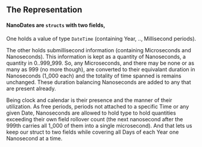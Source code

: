 ## The Representation

#### NanoDates are `structs` with two fields,

One holds a value of type `DateTime` (containing Year, .., Millisecond periods).

The other holds submillisecond information (containing Microseconds and Nanoseconds). This information is kept as a quantity of Nanoseconds, a quantity in 0..999_999. So, any Microseconds, and there may be none or as many as 999 (no more though), are converted to their equivalant  duration in Nanoseconds (1_000 each) and the totality of time spanned is remains unchanged. These duration balancing Nanoseconds are added to any that are present already.
   

Being clock and calendar is their presence and the manner of their utilization.
As free periods, periods not attached to a specific Time or any given Date, Nanoseconds are allowed to hold type to hold quantities exceeding their own field rollover count (the next nanosecond after the 999th carries all 1_000 of them into a single microsecond). And that lets us keep our struct to two fields while covering all Days of each Year one Nanosecond at a time.
